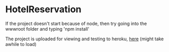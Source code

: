 # HotelReservation

If the project doesn't start because of node, then try going into the wwwroot folder and typing 'npm install'

The project is uploaded for viewing and testing to heroku, [here](https://hotel-reservation-manager.herokuapp.com/) (might take awhile to load)
